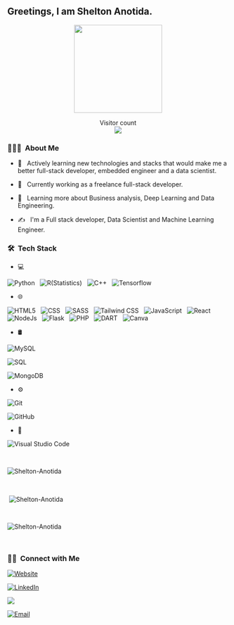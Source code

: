 <h2> Greetings, I am Shelton Anotida.</h2>

<p align="center">

<img src="https://repository-images.githubusercontent.com/293594764/baaa9580-7f68-11eb-8e18-e956d8b8b6d8" height="200"/>
</p>
<p align="center"> 
  Visitor count<br>
  <img src="https://profile-counter.glitch.me/Shelton-Anotida/count.svg" />
</p>


<h3> 👨🏻‍💻 &nbsp;About Me </h3>



- 🤔 &nbsp; Actively learning new technologies and stacks that would make me a better full-stack developer, embedded engineer and a data scientist.


- 💼 &nbsp; Currently working as a freelance full-stack developer.


- 🌱 &nbsp; Learning more about Business analysis, Deep Learning and Data Engineering.

- ✍️ &nbsp; I'm a Full stack developer, Data Scientist and Machine Learning Engineer.

<h3> 🛠 &nbsp;Tech Stack</h3>

- 💻 &nbsp;

 
![Python](https://img.shields.io/badge/Python-3776AB?style=for-the-badge&logo=python&logoColor=white)
&nbsp; ![R(Statistics)](https://img.shields.io/badge/R-276DC3?style=for-the-badge&logo=r&logoColor=white)
&nbsp; ![C++](https://img.shields.io/badge/-C++-333333?style=flat&logo=C%2B%2B&logoColor=00599C)
&nbsp; ![Tensorflow](https://img.shields.io/badge/TensorFlow-FF6F00?style=for-the-badge&logo=tensorflow&logoColor=white)

- 🌐 &nbsp;

![HTML5](https://img.shields.io/badge/-HTML5-333333?style=flat&logo=HTML5)
&nbsp; ![CSS](https://img.shields.io/badge/-CSS-333333?style=flat&logo=CSS3&logoColor=1572B6)
&nbsp; ![SASS](https://img.shields.io/badge/Sass-CC6699?style=for-the-badge&logo=sass&logoColor=white)
&nbsp; ![Tailwind CSS](https://img.shields.io/badge/Tailwind_CSS-38B2AC?style=for-the-badge&logo=tailwind-css&logoColor=white)
&nbsp; ![JavaScript](https://img.shields.io/badge/JavaScript-F7DF1E?style=for-the-badge&logo=javascript&logoColor=black)
&nbsp; ![React](https://img.shields.io/badge/React-20232A?style=for-the-badge&logo=react&logoColor=61DAFB)
&nbsp; ![NodeJs](https://img.shields.io/badge/Node.js-43853D?style=for-the-badge&logo=node.js&logoColor=white)
&nbsp; ![Flask](https://img.shields.io/badge/Flask-000000?style=for-the-badge&logo=flask&logoColor=white)
&nbsp; ![PHP](https://img.shields.io/badge/PHP-777BB4?style=for-the-badge&logo=php&logoColor=white)
&nbsp; ![DART](https://img.shields.io/badge/Dart-0175C2?style=for-the-badge&logo=dart&logoColor=white)
&nbsp; ![Canva](https://img.shields.io/badge/Canva-%2300C4CC.svg?&style=for-the-badge&logo=Canva&logoColor=white)

- 🛢 &nbsp;

![MySQL](https://img.shields.io/badge/MySQL-00000F?style=for-the-badge&logo=mysql&logoColor=white)

![SQL](https://img.shields.io/badge/SQLite-07405E?style=for-the-badge&logo=sqlite&logoColor=white)

![MongoDB](https://img.shields.io/badge/MongoDB-4EA94B?style=for-the-badge&logo=mongodb&logoColor=white)

- ⚙️ &nbsp;

![Git](https://img.shields.io/badge/-Git-333333?style=flat&logo=git)

![GitHub](https://img.shields.io/badge/-GitHub-333333?style=flat&logo=github)

- 🔧 &nbsp;

![Visual Studio Code](https://img.shields.io/badge/-Visual%20Studio%20Code-333333?style=flat&logo=visual-studio-code&logoColor=007ACC)

  

<br/>



<p><img align="center"
 src="https://github-readme-stats.vercel.app/api/top-langs?username=Shelton-Anotida&show_icons=true&locale=en&bg_color=0d1117&text_color=ffffff&layout=compact"
alt="Shelton-Anotida" bg_color=#808080/></p>



<br>

<p>&nbsp;<img align="center" src="https://github-readme-stats.vercel.app/api?username=Shelton-Anotida&show_icons=true&locale=en&bg_color=0d1117&text_color=ffffff&repo=convoychat"
alt="Shelton-Anotida" /></p>
<br>

<p><img align="center" src="https://github-readme-streak-stats.herokuapp.com/?user=Shelton-Anotida&theme=dark&background=0d1117&date_format=M%20j%5B%2C%20Y%5D" alt="Shelton-Anotida" /></p>
    
<br/>
<h3> 🤝🏻 &nbsp;Connect with Me </h3>

<p align="center"> 
  
<a href="https://Shelton-Anotida.github.io/"><img alt="Website" src="https://img.shields.io/badge/Website-blue?style=flat-square&logo=google-chrome"></a>

<a href="https://www.linkedin.com/in/shelton-anotida-876007289/"><img alt="LinkedIn" src="https://img.shields.io/badge/LinkedIn-blue?style=flat-square&logo=linkedin"></a>

<a href="https://twitter.com/SheltonChawira" target="blank"><img  src="https://img.shields.io/badge/Twitter-blue?style=flat-square&logo=twitter"></a> 

<a href="sheltonchawira@gmail.com"><img alt="Email" src="https://img.shields.io/badge/Gmail-D14836?style=for-the-badge&logo=gmail&logoColor=white"></a>

</p>


</p>
